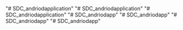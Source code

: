 "# SDC_andriodapplication" 
"# SDC_andriodapplication" 
"# SDC_andriodapplication" 
"# SDC_andriodapp" 
"# SDC_andriodapp" 
"# SDC_andriodapp" 
"# SDC_andriodapp" 
